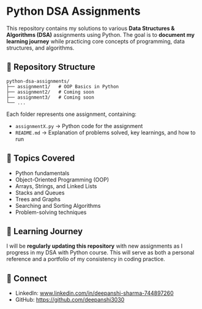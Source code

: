 # Python DSA Assignments

This repository contains my solutions to various **Data Structures & Algorithms (DSA)** assignments using Python.
The goal is to **document my learning journey** while practicing core concepts of programming, data structures, and algorithms.

## 📂 Repository Structure

```
python-dsa-assignments/
├── assignment1/   # OOP Basics in Python
├── assignment2/   # Coming soon
├── assignment3/   # Coming soon
└── ...
```

Each folder represents one assignment, containing:

- `assignmentX.py` → Python code for the assignment
- `README.md` → Explanation of problems solved, key learnings, and how to run

## 🚀 Topics Covered

- Python fundamentals
- Object-Oriented Programming (OOP)
- Arrays, Strings, and Linked Lists
- Stacks and Queues
- Trees and Graphs
- Searching and Sorting Algorithms
- Problem-solving techniques

## 📅 Learning Journey

I will be **regularly updating this repository** with new assignments as I progress in my DSA with Python course.
This will serve as both a personal reference and a portfolio of my consistency in coding practice.

## 🔗 Connect

- LinkedIn: www.linkedin.com/in/deepanshi-sharma-744897260
- GitHub: https://github.com/deepanshi3030

